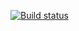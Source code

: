 [![Build status](https://ci.appveyor.com/api/projects/status/muy34996v1wqwv58/branch/main?svg=true)](https://ci.appveyor.com/project/vera4056/selenide-2-2/branch/main)
